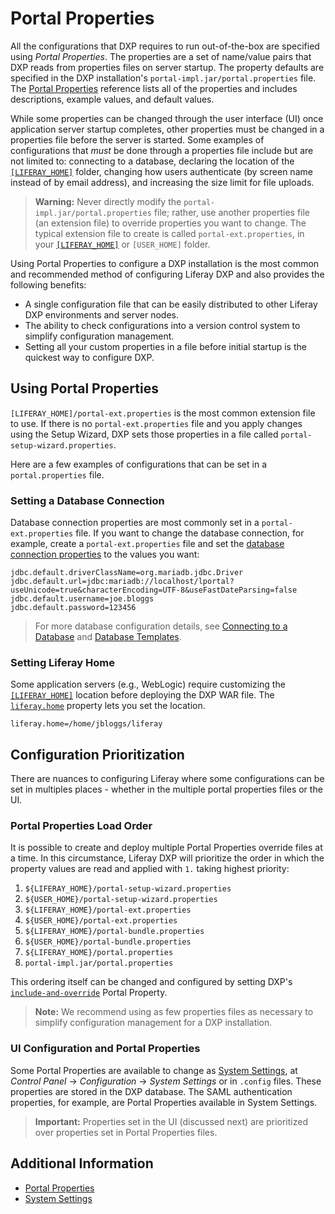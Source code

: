 # Portal Properties

All the configurations that DXP requires to run out-of-the-box are specified using *Portal Properties*. The properties are a set of name/value pairs that DXP reads from properties files on server startup. The property defaults are specified in the DXP installation's `portal-impl.jar/portal.properties` file. The [Portal Properties](https://docs.liferay.com/dxp/portal/7.2-latest/propertiesdoc/portal.properties.html) reference lists all of the properties and includes descriptions, example values, and default values.

While some properties can be changed through the user interface (UI) once application server startup completes, other properties must be changed in a properties file before the server is started. Some examples of configurations that _must_ be done through a properties file include but are not limited to: connecting to a database, declaring the location of the [`[LIFERAY_HOME]`](./01-liferay-home.md) folder, changing how users authenticate (by screen name instead of by email address), and increasing the size limit for file uploads.

> **Warning:** Never directly modify the `portal-impl.jar/portal.properties` file; rather, use another properties file (an extension file) to override properties you want to change. The typical extension file to create is called `portal-ext.properties`, in your [`[LIFERAY_HOME]`](./01-liferay-home.md) or `[USER_HOME]` folder.

Using Portal Properties to configure a DXP installation is the most common and recommended method of configuring Liferay DXP and also provides the following benefits:

* A single configuration file that can be easily distributed to other Liferay DXP environments and server nodes.
* The ability to check configurations into a version control system to simplify configuration management.
* Setting all your custom properties in a file before initial startup is the quickest way to configure DXP.

## Using Portal Properties

`[LIFERAY_HOME]/portal-ext.properties` is the most common extension file to use. If there is no `portal-ext.properties` file and you apply changes using the Setup Wizard, DXP sets those properties in a file called `portal-setup-wizard.properties`.

Here are a few examples of configurations that can be set in a `portal.properties` file.

### Setting a Database Connection

Database connection properties are most commonly set in a `portal-ext.properties` file. If you want to change the database connection, for example, create a `portal-ext.properties` file and set the [database connection properties](./05-database-templates.md) to the values you want:

```properties
jdbc.default.driverClassName=org.mariadb.jdbc.Driver
jdbc.default.url=jdbc:mariadb://localhost/lportal?useUnicode=true&characterEncoding=UTF-8&useFastDateParsing=false
jdbc.default.username=joe.bloggs
jdbc.default.password=123456
```

> For more database configuration details, see [Connecting to a Database](../installing-liferay/configuring-a-database.md) and [Database Templates](./05-database-templates.md).

### Setting Liferay Home

Some application servers (e.g., WebLogic) require customizing the [`[LIFERAY_HOME]`](https://help.liferay.com/hc/en-us/articles/360028831932-Installing-Liferay-DXP-on-WebLogic-12c-R2) location before deploying the DXP WAR file. The [`liferay.home`](https://docs.liferay.com/dxp/portal/7.2-latest/propertiesdoc/portal.properties.html#Liferay%20Home) property lets you set the location.

```properties
liferay.home=/home/jbloggs/liferay
```

<!-- ### Changing How Users Authenticate

To change how users authenticate to your Liferay DXP server the following to your `portal-ext.properties` file.

```properties
#company.security.auth.type=emailAddress
company.security.auth.type=screenName
#company.security.auth.type=userId
``` -->

<!-- ### Increasing the Size Limit for File Uploads -->

## Configuration Prioritization

There are nuances to configuring Liferay where some configurations can be set in multiples places - whether in the multiple portal properties files or the UI.

### Portal Properties Load Order

It is possible to create and deploy multiple Portal Properties override files at a time. In this circumstance, Liferay DXP will prioritize the order in which the property values are read and applied with `1.` taking highest priority:

1. `${LIFERAY_HOME}/portal-setup-wizard.properties`
1. `${USER_HOME}/portal-setup-wizard.properties`
1. `${LIFERAY_HOME}/portal-ext.properties`
1. `${USER_HOME}/portal-ext.properties`
1. `${LIFERAY_HOME}/portal-bundle.properties`
1. `${USER_HOME}/portal-bundle.properties`
1. `${LIFERAY_HOME}/portal.properties`
1. `portal-impl.jar/portal.properties`

This ordering itself can be changed and configured by setting DXP's [`include-and-override`](https://docs.liferay.com/dxp/portal/7.2-latest/propertiesdoc/portal.properties.html#Properties%20Override) Portal Property.

> **Note:** We recommend using as few properties files as necessary to simplify configuration management for a DXP installation.

### UI Configuration and Portal Properties

Some Portal Properties are available to change as [System Settings](https://help.liferay.com/hc/en-us/articles/360029131591-System-Settings), at *Control Panel* &rarr; *Configuration* &rarr; *System Settings* or in `.config` files. These properties are stored in the DXP database. The SAML authentication properties, for example, are Portal Properties available in System Settings.

> **Important:** Properties set in the UI (discussed next) are prioritized over properties set in Portal Properties files.

## Additional Information

* [Portal Properties](https://docs.liferay.com/dxp/portal/7.2-latest/propertiesdoc/portal.properties.html)
* [System Settings](https://help.liferay.com/hc/en-us/articles/360029131591-System-Settings)
